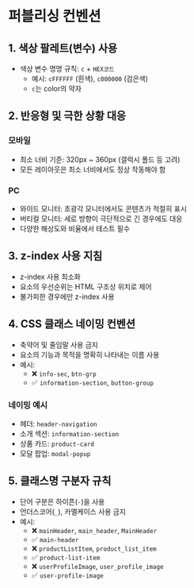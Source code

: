 # 퍼블리싱 컨벤션

## 1. 색상 팔레트(변수) 사용

- 색상 변수 명명 규칙: `c` + `HEX코드`
  - 예시: `cFFFFFF` (흰색), `c000000` (검은색)
  - `c`는 color의 약자

## 2. 반응형 및 극한 상황 대응

### 모바일
- 최소 너비 기준: 320px ~ 360px (갤럭시 폴드 등 고려)
- 모든 레이아웃은 최소 너비에서도 정상 작동해야 함

### PC
- 와이드 모니터: 초광각 모니터에서도 콘텐츠가 적절히 표시
- 버티컬 모니터: 세로 방향이 극단적으로 긴 경우에도 대응
- 다양한 해상도와 비율에서 테스트 필수

## 3. z-index 사용 지침

- z-index 사용 최소화
- 요소의 우선순위는 HTML 구조상 위치로 제어
- 불가피한 경우에만 z-index 사용

## 4. CSS 클래스 네이밍 컨벤션

- 축약어 및 줄임말 사용 금지
- 요소의 기능과 목적을 명확히 나타내는 이름 사용
- 예시:
  - ❌ `info-sec`, `btn-grp`
  - ✅ `information-section`, `button-group`

### 네이밍 예시
- 헤더: `header-navigation`
- 소개 섹션: `information-section`
- 상품 카드: `product-card`
- 모달 팝업: `modal-popup`

## 5. 클래스명 구분자 규칙

- 단어 구분은 하이픈(`-`)을 사용
- 언더스코어(`_`), 카멜케이스 사용 금지
- 예시:
  - ❌ `mainHeader`, `main_header`, `MainHeader`
  - ✅ `main-header`
  - ❌ `productListItem`, `product_list_item`
  - ✅ `product-list-item`
  - ❌ `userProfileImage`, `user_profile_image`
  - ✅ `user-profile-image`